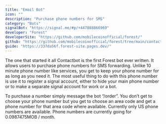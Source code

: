 ```yaml
---
title: "Email Bot"
icon: ""
description: "Purchase phone numbers for SMS"
category: "Bots"
signalBot: "https://signal.me/#p/+447888866969"
developer: "Forest"
developerSite: "https://github.com/mobilecoinofficial/forest/"
github: "https://github.com/mobilecoinofficial/forest/tree/main/contact"
guide: "https://337da56f.forest-site.pages.dev/"
---
```

The one that started it all Contactbot is the first Forest bot ever written. It allows users to purchase phone numbers for SMS forwarding. Unlike 10 minute phone number like services, you get to keep your phone number for as long as you need it. The most useful thing to do with this phone number is use it to register a signal account, either to hide your main phone number or to make a separate signal account for work or a bot.

To purchase a number simply message the bot “/order”. You don’t get to choose your phone number but you get to choose an area code and get a phone number for that area code where available. Currently only US phone numbers are available. Phone numbers are currently going for 0.0987475MOB / month.
